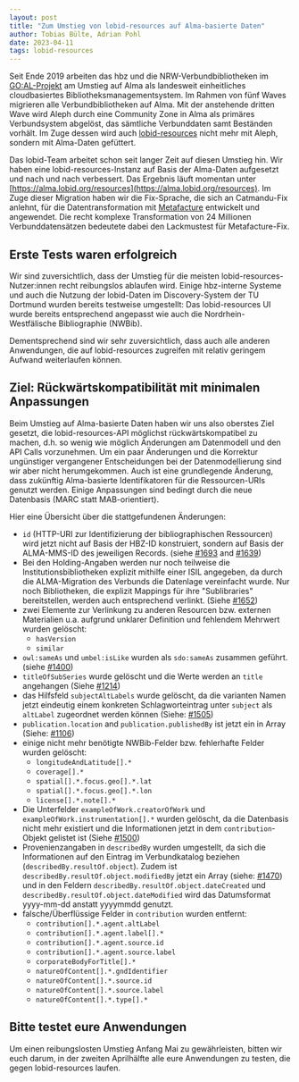 ```yaml
---
layout: post
title: "Zum Umstieg von lobid-resources auf Alma-basierte Daten"
author: Tobias Bülte, Adrian Pohl
date: 2023-04-11
tags: lobid-resources
---
```



Seit Ende 2019 arbeiten das hbz und die NRW-Verbundbibliotheken im [GO:AL-Projekt](https://www.hbz-nrw.de/projekte/goal-cbms) am Umstieg auf Alma als landesweit einheitliches cloudbasiertes Bibliotheksmanagementsystem. Im Rahmen von fünf Waves migrieren alle Verbundbibliotheken auf Alma. Mit der anstehende dritten Wave wird Aleph durch eine Community Zone in Alma als primäres Verbundsystem abgelöst, das sämtliche Verbunddaten samt Beständen vorhält. Im Zuge dessen wird auch [lobid-resources](https://lobid.org/resources) nicht mehr mit Aleph, sondern mit Alma-Daten gefüttert.

Das lobid-Team arbeitet schon seit langer Zeit auf diesen Umstieg hin. Wir haben eine lobid-resources-Instanz auf Basis der Alma-Daten aufgesetzt und nach und nach verbessert. Das Ergebnis läuft momentan unter [https://alma.lobid.org/resources](https://alma.lobid.org/resources). Im Zuge dieser Migration haben wir die Fix-Sprache, die sich an Catmandu-Fix anlehnt, für die Datentransformation mit [Metafacture](https://metafacture.org) entwickelt und angewendet. Die recht komplexe Transformation von 24 Millionen Verbunddatensätzen bedeutete dabei den Lackmustest für Metafacture-Fix.

## Erste Tests waren erfolgreich

Wir sind zuversichtlich, dass der Umstieg für die meisten lobid-resources-Nutzer:innen recht reibungslos ablaufen wird. Einige hbz-interne Systeme und auch die Nutzung der lobid-Daten im Discovery-System der TU Dortmund wurden bereits testweise umgestellt: Das lobid-resources UI wurde bereits entsprechend angepasst wie auch die Nordrhein-Westfälische Bibliographie (NWBib).

Dementsprechend sind wir sehr zuversichtlich, dass auch alle anderen Anwendungen, die auf lobid-resources zugreifen mit relativ geringem Aufwand weiterlaufen können.

## Ziel: Rückwärtskompatibilität mit minimalen Anpassungen

Beim Umstieg auf Alma-basierte Daten haben wir uns also oberstes Ziel gesetzt, die lobid-resources-API möglichst rückwärtskompatibel zu machen, d.h. so wenig wie möglich Änderungen am Datenmodell und den API Calls vorzunehmen. Um ein paar Änderungen und die Korrektur ungünstiger vergangener Entscheidungen bei der Datenmodellierung sind wir aber nicht herumgekommen. Auch ist eine grundlegende Änderung, dass zukünftig Alma-basierte Identifikatoren für die Ressourcen-URIs genutzt werden. Einige Anpassungen sind bedingt durch die neue Datenbasis (MARC statt MAB-orientiert).

Hier eine Übersicht über die stattgefundenen Änderungen:
- `id` (HTTP-URI zur Identifizierung der bibliographischen Ressourcen) wird jetzt nicht auf Basis der HBZ-ID konstruiert, sondern auf Basis der ALMA-MMS-ID des jeweiligen Records. (siehe [#1693](https://github.com/hbz/lobid-resources/issues/1693) and [#1639](https://github.com/hbz/lobid-resources/issues/1639))
- Bei den Holding-Angaben werden nur noch teilweise die Institutionsbibliotheken explizit mithilfe einer ISIL angegeben, da durch die ALMA-Migration des Verbunds die Datenlage vereinfacht wurde. Nur noch Bibliotheken, die explizit Mappings für ihre "Sublibraries" bereitstellen, werden auch entsprechend verlinkt. (Siehe [#1652](https://github.com/hbz/lobid-resources/issues/1652))
- zwei Elemente zur Verlinkung zu anderen Resourcen bzw. externen Materialien u.a. aufgrund unklarer Definition und fehlendem Mehrwert wurden gelöscht:
   - `hasVersion`
   - `similar`
- `owl:sameAs` und `umbel:isLike` wurden als `sdo:sameAs` zusammen geführt. (siehe [#1400](https://github.com/hbz/lobid-resources/issues/1400))
- `titleOfSubSeries` wurde gelöscht und die Werte werden an `title` angehangen (Siehe [#1214](https://github.com/hbz/lobid-resources/issues/1215))
- das Hilfsfeld `subjectAltLabels` wurde gelöscht, da die varianten Namen jetzt eindeutig einem konkreten Schlagworteintrag unter `subject` als `altLabel` zugeordnet werden können (Siehe: [#1505](https://github.com/hbz/lobid-resources/issues/1505))
- `publication.location` and `publication.publishedBy` ist jetzt ein in Array (Siehe: [#1106](https://github.com/hbz/lobid-resources/issues/1098))
- einige nicht mehr benötigte NWBib-Felder bzw. fehlerhafte Felder wurden gelöscht:
  - `longitudeAndLatitude[].*`
  - `coverage[].*`
  - `spatial[].*.focus.geo[].*.lat`
  - `spatial[].*.focus.geo[].*.lon`
  - `license[].*.note[].*`
- Die Unterfelder `exampleOfWork.creatorOfWork` und `exampleOfWork.instrumentation[].*` wurden gelöscht, da die Datenbasis nicht mehr existiert und die Informationen jetzt in dem `contribution`-Objekt gelistet ist (Siehe [#1500](https://github.com/hbz/lobid-resources/pull/1500))
- Provenienzangaben in `describedBy` wurden umgestellt, da sich die Informationen auf den Eintrag im Verbundkatalog beziehen (`describedBy.resultOf.object`). Zudem ist  `describedBy.resultOf.object.modifiedBy` jetzt ein Array (siehe: [#1470](https://github.com/hbz/lobid-resources/issues/1470)) und in den Feldern `describedBy.resultOf.object.dateCreated` und `describedBy.resultOf.object.dateModified` wird das Datumsformat yyyy-mm-dd anstatt yyyymmdd genutzt.
- falsche/Überflüssige Felder in `contribution` wurden entfernt:
  - `contribution[].*.agent.altLabel`
  - `contribution[].*.agent.label[].*`
  - `contribution[].*.agent.source.id`
  - `contribution[].*.agent.source.label`
  - `corporateBodyForTitle[].*` 
  - `natureOfContent[].*.gndIdentifier` 
  - `natureOfContent[].*.source.id`
  - `natureOfContent[].*.source.label`
  - `natureOfContent[].*.type[].*`

## Bitte testet eure Anwendungen

Um einen reibungslosten Umstieg Anfang Mai zu gewährleisten, bitten wir euch darum, in der zweiten Aprilhälfte alle eure Anwendungen zu testen, die gegen lobid-resources laufen.
